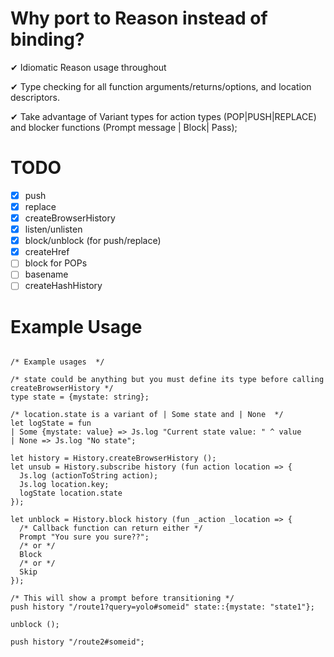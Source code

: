 # Why port to Reason instead of binding?

✔ Idiomatic Reason usage throughout

✔ Type checking for all function arguments/returns/options, and location descriptors.

✔ Take advantage of Variant types for action types (POP|PUSH|REPLACE) and
blocker functions (Prompt message | Block| Pass);

# TODO

- [x] push
- [x] replace
- [x] createBrowserHistory
- [x] listen/unlisten
- [x] block/unblock (for push/replace)
- [x] createHref
- [ ] block for POPs
- [ ] basename
- [ ] createHashHistory

# Example Usage

```reason

/* Example usages  */

/* state could be anything but you must define its type before calling createBrowserHistory */
type state = {mystate: string};

/* location.state is a variant of | Some state and | None  */
let logState = fun
| Some {mystate: value} => Js.log "Current state value: " ^ value
| None => Js.log "No state";

let history = History.createBrowserHistory ();
let unsub = History.subscribe history (fun action location => {
  Js.log (actionToString action);
  Js.log location.key;
  logState location.state
});

let unblock = History.block history (fun _action _location => {
  /* Callback function can return either */
  Prompt "You sure you sure??";
  /* or */
  Block
  /* or */
  Skip
});

/* This will show a prompt before transitioning */
push history "/route1?query=yolo#someid" state::{mystate: "state1"};

unblock ();

push history "/route2#someid";
```